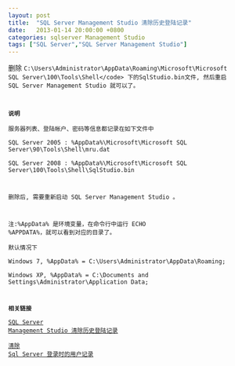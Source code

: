```yaml
---
layout: post
title:  "SQL Server Management Studio 清除历史登陆记录"
date:   2013-01-14 20:00:00 +0800
categories: sqlserver Management Studio
tags: ["SQL Server","SQL Server Management Studio"]
---
```

删除 <code>C:\Users\Administrator\AppData\Roaming\Microsoft\Microsoft SQL Server\100\Tools\Shell\</code> 下的SqlStudio.bin文件, 然后重启 SQL Server Management Studio 就可以了。

**说明**  
服务器列表、登陆帐户、密码等信息都记录在如下文件中  
SQL Server 2005 : \%AppData\%\Microsoft\Microsoft SQL Server\90\Tools\Shell\mru.dat  
SQL Server 2008 : \%AppData\%\Microsoft\Microsoft SQL Server\100\Tools\Shell\SqlStudio.bin

删除后, 需要重新启动 SQL Server Management Studio 。

注:\%AppData\% 是环境变量，在命令行中运行 ECHO \%APPDATA\%，就可以看到对应的目录了。  
默认情况下  
Windows 7, \%AppData\% = C:\Users\Administrator\AppData\Roaming\;  
Windows XP, \%AppData\% = C:\Documents and Settings\Administrator\Application Data\;

**相关链接**  
[SQL Server Management Studio 清除历史登陆记录](http://pnig0s1992.blog.51cto.com/393390/346944)  
[清除 Sql Server 登录时的用户记录](http://cool.worm.blog.163.com/blog/static/64339006201063192531755/) 